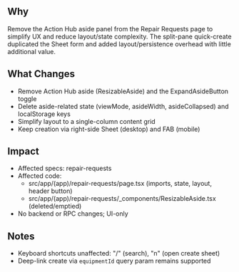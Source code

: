 ## Why
Remove the Action Hub aside panel from the Repair Requests page to simplify UX and reduce layout/state complexity. The split-pane quick-create duplicated the Sheet form and added layout/persistence overhead with little additional value.

## What Changes
- Remove Action Hub aside (ResizableAside) and the ExpandAsideButton toggle
- Delete aside-related state (viewMode, asideWidth, asideCollapsed) and localStorage keys
- Simplify layout to a single-column content grid
- Keep creation via right-side Sheet (desktop) and FAB (mobile)

## Impact
- Affected specs: repair-requests
- Affected code:
  - src/app/(app)/repair-requests/page.tsx (imports, state, layout, header button)
  - src/app/(app)/repair-requests/_components/ResizableAside.tsx (deleted/emptied)
- No backend or RPC changes; UI-only

## Notes
- Keyboard shortcuts unaffected: "/" (search), "n" (open create sheet)
- Deep-link create via `equipmentId` query param remains supported
